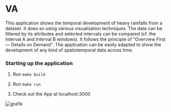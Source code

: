 # VA

This application shows the temporal development of heavy rainfalls from a dataset. It does so using various visualisation techniques. The data can be filtered by its attributes and selected intervals can be compared (cf. the Interval A and Interval B windows). It follows the principle of "Overview First — Details on Demand". The application can be easily adapted to show the development of any kind of spatiotemporal data across time.

### Starting up the application

1. Run `make build`

2. Run `make run`

3. Check out the App at localhost:3000

![grafik](https://user-images.githubusercontent.com/11724784/230771939-2b2c2c94-dc42-4908-bdef-eec2eaef3343.png)

